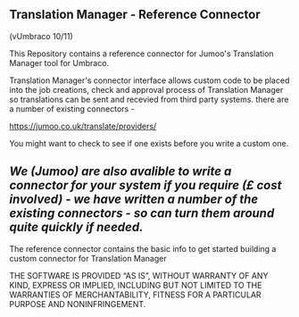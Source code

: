 ## Translation Manager - Reference Connector 
(vUmbraco 10/11)

This Repository contains a reference connector for Jumoo's Translation Manager tool for Umbraco. 

Translation Manager's connector interface allows custom code to be placed into the job creations, check and approval process of Translation Manager so translations can be sent and recevied from third party systems. there are a number of existing connectors - 

https://jumoo.co.uk/translate/providers/

You might want to check to see if one exists before you write a custom one. 

*We (Jumoo) are also avalible to write a connector for your system if you require (£ cost involved) - we have written a number of the existing connectors - so can turn them around quite quickly if needed.*
---

The reference connector contains the basic info to get started building a custom connector for Translation Manager 

THE SOFTWARE IS PROVIDED “AS IS”, WITHOUT WARRANTY OF ANY KIND, EXPRESS OR IMPLIED, INCLUDING BUT NOT LIMITED TO THE WARRANTIES OF MERCHANTABILITY, FITNESS FOR A PARTICULAR PURPOSE AND NONINFRINGEMENT.



